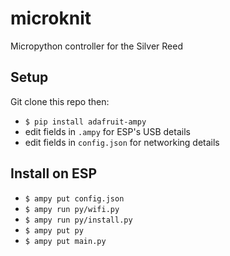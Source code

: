 # microknit
Micropython controller for the Silver Reed

## Setup

Git clone this repo then:

- `$ pip install adafruit-ampy`
- edit fields in `.ampy` for ESP's USB details
- edit fields in `config.json` for networking details

## Install on ESP

- `$ ampy put config.json`
- `$ ampy run py/wifi.py`
- `$ ampy run py/install.py`
- `$ ampy put py`
- `$ ampy put main.py`
